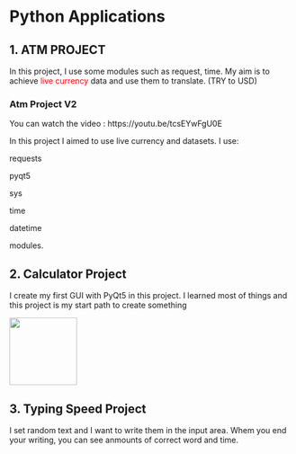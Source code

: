# Python Applications
<h2>1. ATM PROJECT </h2>
<p> In this project, I use some modules such as request, time. My aim is to achieve <span style = "color : red">live currency</span> data and use them to translate. (TRY to USD)
<h3> Atm Project V2 </h3>
<p> You can watch the video : https://youtu.be/tcsEYwFgU0E</p>
<p> In this project I aimed to use live currency and datasets.
I use:

<p>requests</p>
<p>pyqt5</p>
<p>sys</p>
<p>time</p>
<p>datetime</p>

modules.<p>
<h2>2. Calculator Project </h2>
<p> I create my first GUI with PyQt5 in this project. I learned most of things and this project is my start path to create something</p>
<img src="https://www.linkpicture.com/q/first_2.png" widht="120" height="120"> 

<h2>3. Typing Speed Project </h2>
<p> I set random text and I want to write them in the input area. Whem you end your writing, you can see anmounts of correct word and time.
